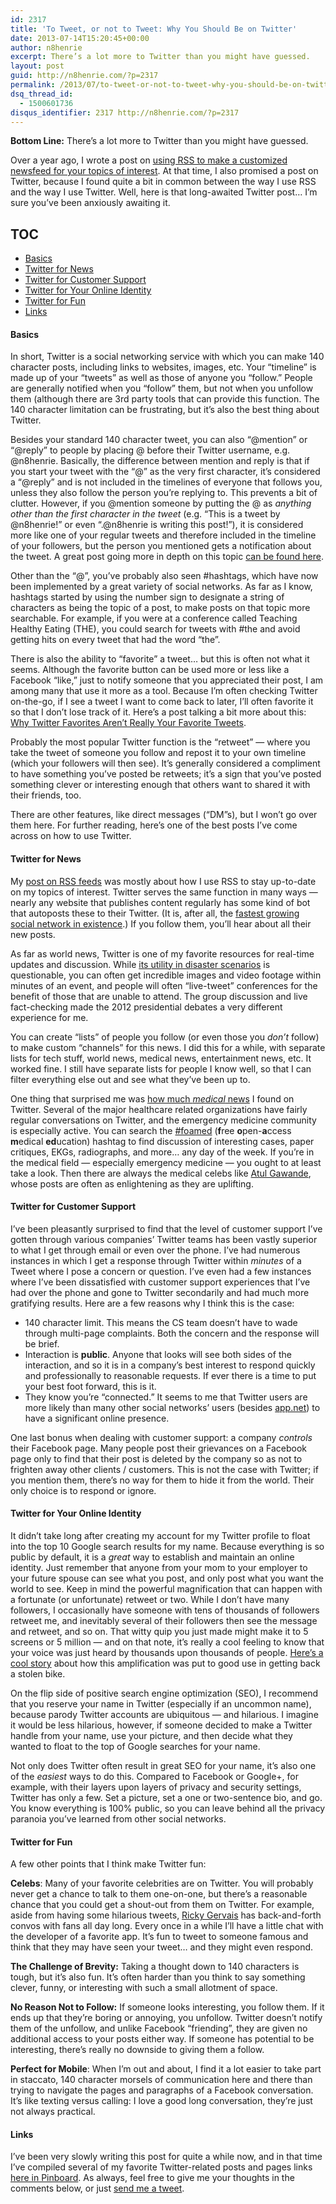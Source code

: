 ```yaml
---
id: 2317
title: 'To Tweet, or not to Tweet: Why You Should Be on Twitter'
date: 2013-07-14T15:20:45+00:00
author: n8henrie
excerpt: There’s a lot more to Twitter than you might have guessed.
layout: post
guid: http://n8henrie.com/?p=2317
permalink: /2013/07/to-tweet-or-not-to-tweet-why-you-should-be-on-twitter/
dsq_thread_id:
  - 1500601736
disqus_identifier: 2317 http://n8henrie.com/?p=2317
---
```

**Bottom Line:** There&#8217;s a lot more to Twitter than you might have guessed.
  
<!--more-->

Over a year ago, I wrote a post on [using RSS to make a customized newsfeed for your topics of interest](http://n8henrie.com/2012/06/how-to-use-rss-feeds-to-customize-your/). At that time, I also promised a post on Twitter, because I found quite a bit in common between the way I use RSS and the way I use Twitter. Well, here is that long-awaited Twitter post… I&#8217;m sure you&#8217;ve been anxiously awaiting it.

## TOC

  * [Basics](#Basics)
  * [Twitter for News](#Twitter%20for%20News)
  * [Twitter for Customer Support](#Twitter%20for%20Customer%20Support)
  * [Twitter for Your Online Identity](#Twitter%20for%20Your%20Online%20Identity)
  * [Twitter for Fun](#Twitter%20for%20Fun)
  * [Links](#Links)

#### Basics<a id="Basics"></a>

In short, Twitter is a social networking service with which you can make 140 character posts, including links to websites, images, etc. Your &#8220;timeline&#8221; is made up of your &#8220;tweets&#8221; as well as those of anyone you &#8220;follow.&#8221; People are generally notified when you &#8220;follow&#8221; them, but not when you unfollow them (although there are 3rd party tools that can provide this function. The 140 character limitation can be frustrating, but it&#8217;s also the best thing about Twitter.

Besides your standard 140 character tweet, you can also &#8220;@mention&#8221; or &#8220;@reply&#8221; to people by placing @ before their Twitter username, e.g. @n8henrie. Basically, the difference between mention and reply is that if you start your tweet with the &#8220;@&#8221; as the very first character, it&#8217;s considered a &#8220;@reply&#8221; and is not included in the timelines of everyone that follows you, unless they also follow the person you&#8217;re replying to. This prevents a bit of clutter. However, if you @mention someone by putting the @ as _anything other than the first character in the tweet_ (e.g. &#8220;This is a tweet by @n8henrie!&#8221; or even &#8220;.@n8henrie is writing this post!&#8221;), it is considered more like one of your regular tweets and therefore included in the timeline of your followers, but the person you mentioned gets a notification about the tweet. A great post going more in depth on this topic <a target="_blank" href="http://blog.grouptalk.ca/2012/01/difference-between-reply-and-mention.html">can be found here</a>.

Other than the &#8220;@&#8221;, you&#8217;ve probably also seen #hashtags, which have now been implemented by a great variety of social networks. As far as I know, hashtags started by using the number sign to designate a string of characters as being the topic of a post, to make posts on that topic more searchable. For example, if you were at a conference called Teaching Healthy Eating (THE), you could search for tweets with #the and avoid getting hits on every tweet that had the word &#8220;the&#8221;.

There is also the ability to &#8220;favorite&#8221; a tweet&#8230; but this is often not what it seems. Although the favorite button can be used more or less like a Facebook &#8220;like,&#8221; just to notify someone that you appreciated their post, I am among many that use it more as a tool. Because I&#8217;m often checking Twitter on-the-go, if I see a tweet I want to come back to later, I&#8217;ll often favorite it so that I don&#8217;t lose track of it. Here&#8217;s a post talking a bit more about this: <a target="_blank" href="http://www.bothsidesofthetable.com/2011/06/10/why-twitter-favorites-arent-really-your-favorite-tweets">Why Twitter Favorites Aren’t Really Your Favorite Tweets</a>.

Probably the most popular Twitter function is the &#8220;retweet&#8221; &#8212; where you take the tweet of someone you follow and repost it to your own timeline (which your followers will then see). It&#8217;s generally considered a compliment to have something you&#8217;ve posted be retweets; it&#8217;s a sign that you&#8217;ve posted something clever or interesting enough that others want to shared it with their friends, too.

There are other features, like direct messages (&#8220;DM&#8221;s), but I won&#8217;t go over them here. For further reading, here&#8217;s one of the best posts I&#8217;ve come across on how to use Twitter.

#### Twitter for News<a id="Twitter%20for%20News"></a>

My [post on RSS feeds](http://n8henrie.com/2012/06/how-to-use-rss-feeds-to-customize-your/) was mostly about how I use RSS to stay up-to-date on my topics of interest. Twitter serves the same function in many ways &#8212; nearly any website that publishes content regularly has some kind of bot that autoposts these to their Twitter. (It is, after all, the <a target="_blank" href="http://www.forbes.com/sites/tjmccue/2013/01/29/twitter-ranked-fastest-growing-social-platform-in-the-world/">fastest growing social network in existence</a>.) If you follow them, you&#8217;ll hear about all their new posts.

As far as world news, Twitter is one of my favorite resources for real-time updates and discussion. While <a target="_blank" href="http://www.sciencedaily.com/releases/2011/04/110415154734.htm">its utility in disaster scenarios</a> is questionable, you can often get incredible images and video footage within minutes of an event, and people will often &#8220;live-tweet&#8221; conferences for the benefit of those that are unable to attend. The group discussion and live fact-checking made the 2012 presidential debates a very different experience for me.

You can create &#8220;lists&#8221; of people you follow (or even those you _don&#8217;t_ follow) to make custom &#8220;channels&#8221; for this news. I did this for a while, with separate lists for tech stuff, world news, medical news, entertainment news, etc. It worked fine. I still have separate lists for people I know well, so that I can filter everything else out and see what they&#8217;ve been up to.

One thing that surprised me was <a target="_blank" href="http://www.imedicalapps.com/2013/05/medical-conversations-happening-twitter-facebook-good/%0A">how much <em>medical</em> news</a> I found on Twitter. Several of the major healthcare related organizations have fairly regular conversations on Twitter, and the emergency medicine community is especially active. You can search the <a target="_blank" href="https://twitter.com/search/%23foamed">#foamed</a> (**f**ree **o**pen-**a**ccess **m**edical **ed**ucation) hashtag to find discussion of interesting cases, paper critiques, EKGs, radiographs, and more&#8230; any day of the week. If you&#8217;re in the medical field &#8212; especially emergency medicine &#8212; you ought to at least take a look. Then there are always the medical celebs like <a target="_blank" href="https://twitter.com/Atul_Gawande">Atul Gawande</a>, whose posts are often as enlightening as they are uplifting.

#### Twitter for Customer Support<a id="Twitter%20for%20Customer%20Support"></a>

I&#8217;ve been pleasantly surprised to find that the level of customer support I&#8217;ve gotten through various companies&#8217; Twitter teams has been vastly superior to what I get through email or even over the phone. I&#8217;ve had numerous instances in which I get a response through Twitter within _minutes_ of a Tweet where I pose a concern or question. I&#8217;ve even had a few instances where I&#8217;ve been dissatisfied with customer support experiences that I&#8217;ve had over the phone and gone to Twitter secondarily and had much more gratifying results. Here are a few reasons why I think this is the case:

  * 140 character limit. This means the CS team doesn&#8217;t have to wade through multi-page complaints. Both the concern and the response will be brief.
  * Interaction is **public**. Anyone that looks will see both sides of the interaction, and so it is in a company&#8217;s best interest to respond quickly and professionally to reasonable requests. If ever there is a time to put your best foot forward, this is it.
  * They know you&#8217;re &#8220;connected.&#8221; It seems to me that Twitter users are more likely than many other social networks&#8217; users (besides <a target="_blank" href="https://app.net">app.net</a>) to have a significant online presence.

One last bonus when dealing with customer support: a company _controls_ their Facebook page. Many people post their grievances on a Facebook page only to find that their post is deleted by the company so as not to frighten away other clients / customers. This is not the case with Twitter; if you mention them, there&#8217;s no way for them to hide it from the world. Their only choice is to respond or ignore.

#### Twitter for Your Online Identity<a id="Twitter%20for%20Your%20Online%20Identity"></a>

It didn&#8217;t take long after creating my account for my Twitter profile to float into the top 10 Google search results for my name. Because everything is so public by default, it is a _great_ way to establish and maintain an online identity. Just remember that anyone from your mom to your employer to your future spouse can see what you post, and only post what you want the world to see. Keep in mind the powerful magnification that can happen with a fortunate (or unfortunate) retweet or two. While I don&#8217;t have many followers, I occasionally have someone with tens of thousands of followers retweet me, and inevitably several of their followers then see the message and retweet, and so on. That witty quip you just made might make it to 5 screens or 5 million &#8212; and on that note, it&#8217;s really a cool feeling to know that your voice was just heard by thousands upon thousands of people. <a target="_blank" href="http://goo.gl/Q6ct4">Here&#8217;s a cool story</a> about how this amplification was put to good use in getting back a stolen bike.

On the flip side of positive search engine optimization (SEO), I recommend that you reserve your name in Twitter (especially if an uncommon name), because parody Twitter accounts are ubiquitous &#8212; and hilarious. I imagine it would be less hilarious, however, if someone decided to make a Twitter handle from your name, use your picture, and then decide what they wanted to float to the top of Google searches for your name.

Not only does Twitter often result in great SEO for your name, it&#8217;s also one of the _easiest_ ways to do this. Compared to Facebook or Google+, for example, with their layers upon layers of privacy and security settings, Twitter has only a few. Set a picture, set a one or two-sentence bio, and go. You know everything is 100% public, so you can leave behind all the privacy paranoia you&#8217;ve learned from other social networks.

#### Twitter for Fun<a id="Twitter%20for%20Fun"></a>

A few other points that I think make Twitter fun:

**Celebs**: Many of your favorite celebrities are on Twitter. You will probably never get a chance to talk to them one-on-one, but there&#8217;s a reasonable chance that you could get a shout-out from them on Twitter. For example, aside from having some hilarious tweets, <a target="_blank" href="https://twitter.com/rickygervais">Ricky Gervais</a> has back-and-forth convos with fans all day long. Every once in a while I&#8217;ll have a little chat with the developer of a favorite app. It&#8217;s fun to tweet to someone famous and think that they may have seen your tweet&#8230; and they might even respond.

**The Challenge of Brevity:** Taking a thought down to 140 characters is tough, but it&#8217;s also fun. It&#8217;s often harder than you think to say something clever, funny, or interesting with such a small allotment of space.

**No Reason Not to Follow:** If someone looks interesting, you follow them. If it ends up that they&#8217;re boring or annoying, you unfollow. Twitter doesn&#8217;t notify them of the unfollow, and unlike Facebook &#8220;friending&#8221;, they are given no additional access to your posts either way. If someone has potential to be interesting, there&#8217;s really no downside to giving them a follow.

**Perfect for Mobile**: When I&#8217;m out and about, I find it a lot easier to take part in staccato, 140 character morsels of communication here and there than trying to navigate the pages and paragraphs of a Facebook conversation. It&#8217;s like texting versus calling: I love a good long conversation, they&#8217;re just not always practical.

#### Links<a id="Links"></a>

I&#8217;ve been very slowly writing this post for quite a while now, and in that time I&#8217;ve compiled several of my favorite Twitter-related posts and pages links <a target="_blank" href="https://pinboard.in/u:n8henrie/t:twitter/">here in Pinboard</a>. As always, feel free to give me your thoughts in the comments below, or just <a target="_blank" href="https://twitter.com/n8henrie">send me a tweet</a>.